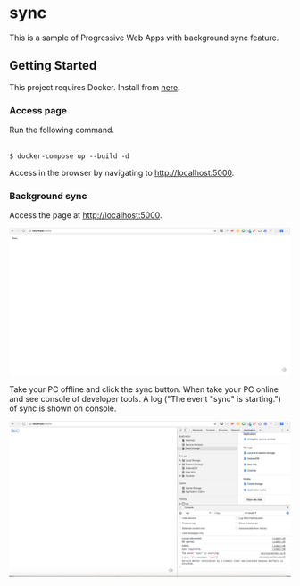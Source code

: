 # sync
This is a sample of Progressive Web Apps with background sync feature.

## Getting Started
This project requires Docker. Install from [here](https://docs.docker.com/engine/installation/#supported-platforms).

### Access page
Run the following command.

```

$ docker-compose up --build -d

```

Access in the browser by navigating to [http://localhost:5000](http://localhost:5000).

### Background sync
Access the page at [http://localhost:5000](http://localhost:5000).

![screen](./docs/screen.png)

Take your PC offline and click the sync button. When take your PC online and see console of developer tools. A log ("The event "sync" is starting.") of sync is shown on console.

![background_sync](./docs/background_sync.png)